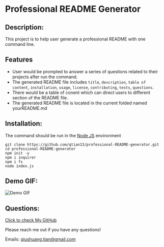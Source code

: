 # Professional README Generator
## Description:
This project is to help user generate a professional README with one command line. 
## Features
* User would be prompted to answer a series of questions related to their projects after run the command.
* The generated README file includes `title`, `description`, `table of content`, `installation`, `usage`, `license`, `contributing`, `tests`, `questions`.
* There would be a table of conent which can direct users to different section of the README file.
* The generated README file is located in the current folded named yourREADME.md
## Installation:
The command should be run in the [Node JS](https://nodejs.org/en/) environment
```console
git clone https://github.com/qtian13/professional-README-generator.git
cd professional-README-generator
npm init -y
npm i inquirer
npm i fs
node index.js
```
## Demo GIF:
![Demo GIF](assets/images/demo.gif)
## Questions:
[Click to check My GitHub](https://github.com/qtian13)

Please reach me out if you have any questions!

Emails: qiushuang.tian@gmail.com
  